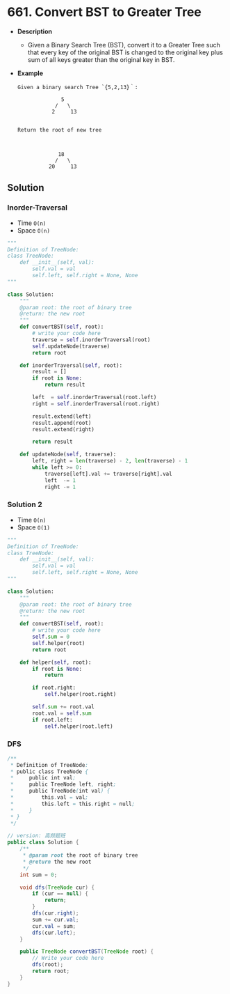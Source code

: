 # 661. Convert BST to Greater Tree

- **Description**
    - Given a Binary Search Tree (BST), convert it to a Greater Tree such that every key of the original BST is changed to the original key plus sum of all keys greater than the original key in BST.
- **Example**

    ```
    Given a binary search Tree `{5,2,13}｀:
    
                  5
                /   \
               2     13
    
    
    Return the root of new tree
    
    
    
                 18
                /   \
              20     13
    ```


## Solution

### Inorder-Traversal

- Time  `O(n)`
- Space `O(n)`


```python
"""
Definition of TreeNode:
class TreeNode:
    def __init__(self, val):
        self.val = val
        self.left, self.right = None, None
"""

class Solution:
    """
    @param root: the root of binary tree
    @return: the new root
    """
    def convertBST(self, root):
        # write your code here
        traverse = self.inorderTraversal(root)
        self.updateNode(traverse)
        return root

    def inorderTraversal(self, root):
        result = []
        if root is None:
            return result

        left  = self.inorderTraversal(root.left)
        right = self.inorderTraversal(root.right)

        result.extend(left)
        result.append(root)
        result.extend(right)

        return result

    def updateNode(self, traverse):
        left, right = len(traverse) - 2, len(traverse) - 1
        while left >= 0:
            traverse[left].val += traverse[right].val
            left  -= 1
            right -= 1

```


### Solution 2

- Time  `O(n)`
- Space `O(1)`

```python
"""
Definition of TreeNode:
class TreeNode:
    def __init__(self, val):
        self.val = val
        self.left, self.right = None, None
"""

class Solution:
    """
    @param root: the root of binary tree
    @return: the new root
    """
    def convertBST(self, root):
        # write your code here
        self.sum = 0
        self.helper(root)
        return root

    def helper(self, root):
        if root is None:
            return

        if root.right:
            self.helper(root.right)

        self.sum += root.val
        root.val = self.sum
        if root.left:
            self.helper(root.left)
```


### DFS


```java
/**
 * Definition of TreeNode:
 * public class TreeNode {
 *     public int val;
 *     public TreeNode left, right;
 *     public TreeNode(int val) {
 *         this.val = val;
 *         this.left = this.right = null;
 *     }
 * }
 */

// version: 高频题班
public class Solution {
    /**
     * @param root the root of binary tree
     * @return the new root
     */
    int sum = 0;

    void dfs(TreeNode cur) {
        if (cur == null) {
            return;
        }
        dfs(cur.right);
        sum += cur.val;
        cur.val = sum;
        dfs(cur.left);
    }

    public TreeNode convertBST(TreeNode root) {
        // Write your code here
        dfs(root);
        return root;
    }
}
```
